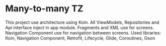 # Many-to-many TZ
This project use architecture using Koin. All ViewModels, Repositories and Api interface inject in app module. Fragments and XML use for screens. Navigation Component use for navigation between screens.
Used libraries: Koin, Navigation Component, Retrofit, Lifecycle, Glide, Coroutines, Gson
